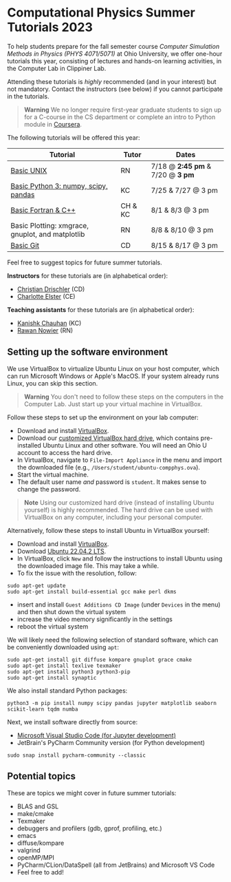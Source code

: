 # Computational Physics Summer Tutorials 2023

To help students prepare for the fall semester course *Computer Simulation Methods in Physics (PHYS 4071/5071)* at Ohio University, we offer one-hour tutorials this year, consisting of lectures and hands-on learning activities, in the Computer Lab in Clippiner Lab. 

Attending these tutorials is _highly_ recommended (and in your interest) but not mandatory. Contact the instructors (see below) if you cannot participate in the tutorials. 

> **Warning**
> We no longer require first-year graduate students to sign up for a C-course in the CS department or complete an intro to Python module in [Coursera](https://www.coursera.org/).


The following tutorials will be offered this year:

| Tutorial      | Tutor | Dates | 
| ----------- | ----------- | ----------- |
| [Basic UNIX](unix_tutorial.ipynb)   |   RN     | 7/18 @ **2:45 pm** & 7/20 @ **3 pm** | 
| [Basic Python 3: numpy, scipy, pandas](python_tutorial.ipynb)  | KC       | 7/25 & 7/27 @ 3 pm | 
| [Basic Fortran & C++](fortranC/fortran_c_tutorial.md) | CH & KC        | 8/1 & 8/3 @ 3 pm | 
| Basic Plotting: xmgrace, gnuplot, and matplotlib | RN        | 8/8 & 8/10 @ 3 pm | 
| [Basic Git](git-github/README.md)   | CD        | 8/15 & 8/17 @ 3 pm | 

Feel free to suggest topics for future summer tutorials.

**Instructors** for these tutorials are (in alphabetical order):
* [Christian Drischler](https://www.ohio.edu/cas/drischler) (CD)
* [Charlotte Elster](https://www.ohio.edu/cas/elster) (CE)

**Teaching assistants** for these tutorials are (in alphabetical order):
* [Kanishk Chauhan](https://www.ohio.edu/cas/kc303218) (KC) 
* [Rawan Nowier](https://www.ohio.edu/cas/rn757120) (RN)


## Setting up the software environment

We use VirtualBox to virtualize Ubuntu Linux on your host computer, which can run Microsoft Windows or Apple's MacOS. If your system already runs Linux, you can skip this section.

> **Warning**
> You don't need to follow these steps on the computers in the Computer Lab. Just start up your virtual machine in VirtualBox.

Follow these steps to set up the environment on your lab computer:
* Download and install [VirtualBox](https://www.virtualbox.org/).
* Download our [customized VirtualBox hard drive](https://catmailohio-my.sharepoint.com/:u:/g/personal/drischler_ohio_edu/EYlLoSurm6tMq-rGL-Je98IBXPSi9yRtjmuERZPfB9j8Mg?e=bFu9oU), which contains pre-installed Ubuntu Linux and other software. You will need an Ohio U account to access the hard drive. 
* In VirtualBox, navigate to `File-Import Appliance` in the menu and import the downloaded file (e.g., `/Users/student/ubuntu-compphys.ova`).
* Start the virtual machine.
* The default user name _and_ password is `student`. It makes sense to change the password.

> **Note**
> Using our customized hard drive (instead of installing Ubuntu yourself) is highly recommended. The hard drive can be used with VirtualBox on any computer, including your personal computer.

Alternatively, follow these steps to install Ubuntu in VirtualBox yourself:
* Download and install [VirtualBox](https://www.virtualbox.org/).
* Download [Ubuntu 22.04.2 LTS](https://ubuntu.com/download/desktop).
* In VirtualBox, click `New` and follow the instructions to install Ubuntu using the downloaded image file. This may take a while.
* To fix the issue with the resolution, follow:
```shell
sudo apt-get update
sudo apt-get install build-essential gcc make perl dkms
```
* insert and install `Guest Additions CD Image` (under `Devices` in the menu) and then shut down the virtual system
* increase the video memory significantly in the settings
* reboot the virtual system

We will likely need the following selection of standard software, which can be conveniently downloaded using `apt`:
```shell
sudo apt-get install git diffuse kompare gnuplot grace cmake
sudo apt-get install texlive texmaker 
sudo apt-get install python3 python3-pip
sudo apt-get install synaptic
```

We also install standard Python packages:
```shell
python3 -m pip install numpy scipy pandas jupyter matplotlib seaborn scikit-learn tqdm numba
```

Next, we install software directly from source:
* [Microsoft Visual Studio Code (for Jupyter development)](https://code.visualstudio.com/docs/setup/linux#_debian-and-ubuntu-based-distributions)
* JetBrain's PyCharm Community version (for Python development)
```shell
sudo snap install pycharm-community --classic
```

## Potential topics

These are topics we might cover in future summer tutorials:
* BLAS and GSL
* make/cmake
* Texmaker
* debuggers and profilers (gdb, gprof, profiling, etc.)
* emacs
* diffuse/kompare
* valgrind
* openMP/MPI
* PyCharm/CLion/DataSpell (all from JetBrains) and Microsoft VS Code
* Feel free to add!
